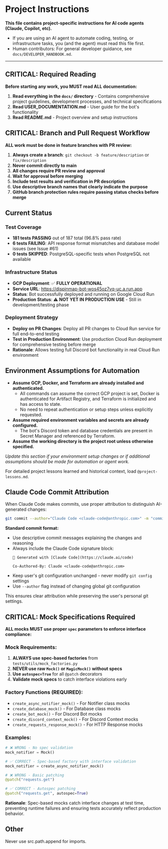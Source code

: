 # Project Instructions

**This file contains project-specific instructions for AI code agents (Claude, Copilot, etc).**

- If you are using an AI agent to automate coding, testing, or infrastructure tasks, you (and the agent) must read this file first.
- Human contributors: For general developer guidance, see `docs/DEVELOPER_HANDBOOK.md`.

---

## CRITICAL: Required Reading

**Before starting any work, you MUST read ALL documentation:**

1. **Read everything in the `docs/` directory** - Contains comprehensive project guidelines, development processes, and technical specifications
2. **Read USER_DOCUMENTATION.md** - User guide for the bot's functionality
3. **Read README.md** - Project overview and setup instructions

## CRITICAL: Branch and Pull Request Workflow

**ALL work must be done in feature branches with PR review:**

1. **Always create a branch**: `git checkout -b feature/description` or `fix/description`
2. **Never commit directly to main**
3. **All changes require PR review and approval**
4. **Wait for approval before merging**
5. **Include test results and verification in PR description**
6. **Use descriptive branch names that clearly indicate the purpose**
7. **GitHub branch protection rules require passing status checks before merge**

## Current Status

### Test Coverage
- **181 tests PASSING** out of 187 total (96.8% pass rate)
- **6 tests FAILING**: API response format mismatches and database model issues (see Issue #61)
- **0 tests SKIPPED**: PostgreSQL-specific tests when PostgreSQL not available

### Infrastructure Status
- **GCP Deployment**: ✅ **FULLY OPERATIONAL**
- **Service URL**: https://dispinmap-bot-wos45oz7vq-uc.a.run.app
- **Status**: Bot successfully deployed and running on Google Cloud Run
- **Production Status**: ⚠️ **NOT YET IN PRODUCTION USE** - Still in development/testing phase

### Deployment Strategy
- **Deploy on PR Changes**: Deploy all PR changes to Cloud Run service for full end-to-end testing
- **Test in Production Environment**: Use production Cloud Run deployment for comprehensive testing before merge
- **Rationale**: Allows testing full Discord bot functionality in real Cloud Run environment

## Environment Assumptions for Automation

- **Assume GCP, Docker, and Terraform are already installed and authenticated.**
    - All commands can assume the correct GCP project is set, Docker is authenticated for Artifact Registry, and Terraform is initialized and has access to state.
    - No need to repeat authentication or setup steps unless explicitly requested.
- **Assume required environment variables and secrets are already configured.**
    - The bot's Discord token and database credentials are present in Secret Manager and referenced by Terraform.
- **Assume the working directory is the project root unless otherwise specified.**

*Update this section if your environment setup changes or if additional assumptions should be made for automation or agent work.*

For detailed project lessons learned and historical context, load `@project-lessons.md`.

## Claude Code Commit Attribution

When Claude Code makes commits, use proper attribution to distinguish AI-generated changes:

```bash
git commit --author="Claude Code <claude-code@anthropic.com>" -m "commit message"
```

**Standard commit format:**
- Use descriptive commit messages explaining the changes and reasoning
- Always include the Claude Code signature block:
  ```
  🤖 Generated with [Claude Code](https://claude.ai/code)

  Co-Authored-By: Claude <claude-code@anthropic.com>
  ```
- Keep user's git configuration unchanged - never modify `git config` settings
- Use `--author` flag instead of changing global git configuration

This ensures clear attribution while preserving the user's personal git settings.

## CRITICAL: Mock Specifications Required

**ALL mocks MUST use proper `spec` parameters to enforce interface compliance:**

### Mock Requirements:
1. **ALWAYS use spec-based factories** from `tests/utils/mock_factories.py`
2. **NEVER use raw `Mock()` or `MagicMock()` without specs**
3. **Use `autospec=True`** for all `@patch` decorators
4. **Validate mock specs** to catch interface violations early

### Factory Functions (REQUIRED):
- `create_async_notifier_mock()` - For Notifier class mocks
- `create_database_mock()` - For Database class mocks
- `create_bot_mock()` - For Discord Bot mocks
- `create_discord_context_mock()` - For Discord Context mocks
- `create_requests_response_mock()` - For HTTP Response mocks

### Examples:
```python
# ❌ WRONG - No spec validation
mock_notifier = Mock()

# ✅ CORRECT - Spec-based factory with interface validation
mock_notifier = create_async_notifier_mock()

# ❌ WRONG - Basic patching
@patch("requests.get")

# ✅ CORRECT - Autospec patching
@patch("requests.get", autospec=True)
```

**Rationale**: Spec-based mocks catch interface changes at test time, preventing runtime failures and ensuring tests accurately reflect production behavior.

## Other

Never use src.path.append for imports.

